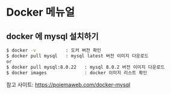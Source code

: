 # Docker 메뉴얼

## docker 에  mysql 설치하기
```sh
$ docker -v           : 도커 버전 확인
$ docker pull mysql   : mysql latest 버전 이미지 다운로드 
or
$ docker pull mysql:8.0.22   : mysql 8.0.2 버전 이미지 다운로드 
$ docker images              : docker 이미지 리스트 확인
```

참고 사이트: https://poiemaweb.com/docker-mysql
